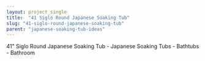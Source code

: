 ```yaml
---
layout: project_single
title:  "41 Siglo Round Japanese Soaking Tub"
slug: "41-siglo-round-japanese-soaking-tub"
parent: "japanese-soaking-tub-ideas"
---
```

41" Siglo Round Japanese Soaking Tub - Japanese Soaking Tubs - Bathtubs - Bathroom